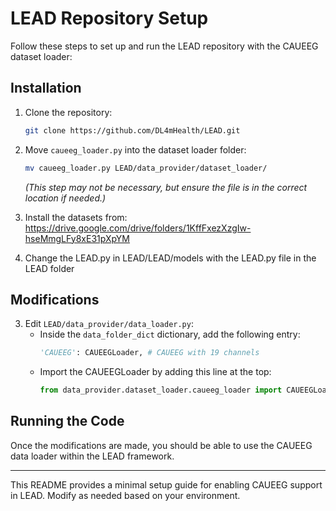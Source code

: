 # LEAD Repository Setup

Follow these steps to set up and run the LEAD repository with the CAUEEG dataset loader:

## Installation

1. Clone the repository:
   ```sh
   git clone https://github.com/DL4mHealth/LEAD.git
   ```

2. Move `caueeg_loader.py` into the dataset loader folder:
   ```sh
   mv caueeg_loader.py LEAD/data_provider/dataset_loader/
   ```
   *(This step may not be necessary, but ensure the file is in the correct location if needed.)*

3. Install the datasets from: https://drive.google.com/drive/folders/1KffFxezXzgIw-hseMmgLFy8xE31pXpYM

4. Change the LEAD.py in LEAD/LEAD/models with the LEAD.py file in the LEAD folder

## Modifications

3. Edit `LEAD/data_provider/data_loader.py`:
   - Inside the `data_folder_dict` dictionary, add the following entry:
     ```python
     'CAUEEG': CAUEEGLoader, # CAUEEG with 19 channels
     ```
   - Import the CAUEEGLoader by adding this line at the top:
     ```python
     from data_provider.dataset_loader.caueeg_loader import CAUEEGLoader
     ```

## Running the Code

Once the modifications are made, you should be able to use the CAUEEG data loader within the LEAD framework.

---
This README provides a minimal setup guide for enabling CAUEEG support in LEAD. Modify as needed based on your environment.

